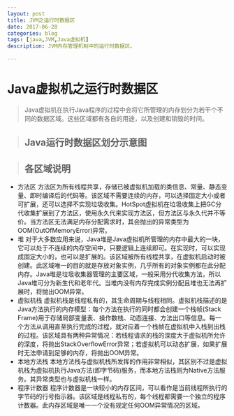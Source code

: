 ```yaml
---
layout: post
title: JVM之运行时数据区
date: 2017-06-28
categories: blog
tags: [java,JVM,Java虚拟机]
description: JVM内存管理机制中的运行时数据区。

---
```


# Java虚拟机之运行时数据区

>Java虚拟机在执行Java程序的过程中会将它所管理的内存划分为若干个不同的数据区域。这些区域都有各自的用途，以及创建和销毁的时间。

> ## Java运行时数据区划分示意图


> ## 各区域说明

* 方法区
    方法区为所有线程共享，存储已被虚拟机加载的类信息、常量、静态变量、即时编译后的代码等。该区域不需要连续的内存，可以选择固定大小或者可扩展，还可以选择不实现垃圾收集。HotSpot虚拟机在垃圾收集上把GC分代收集扩展到了方法区，使用永久代来实现方法区，但方法区与永久代并不等价。当方法区无法满足内存分配需求时，其会抛出的异常类型为OOM(OutOfMemoryError)异常。
* 堆
    对于大多数应用来说，Java堆是Java虚拟机所管理的内存中最大的一块，它可以处于不连续的内存空间中，只要逻辑上连续即可。在实现时，可以实现成固定大小的，也可以是扩展的。该区域被所有线程共享，在虚拟机启动时被创建。此区域唯一的目的就是存放对象实例，几乎所有的对象实例都在此分配内存。Java堆是垃圾收集器管理的主要区域，一般采用分代收集方法，所以Java堆可分为新生代和老年代。当堆内没有内存完成实例分配且堆也无法再扩展时，将抛出OOM异常。
* 虚拟机栈 
    虚拟机栈是线程私有的，其生命周期与线程相同。虚拟机栈描述的是Java方法执行的内存模型：每个方法在执行的同时都会创建一个栈帧(Stack Frame)用于存储局部变量表、操作数栈、动态连接、方法出口等信息。每一个方法从调用直至执行完成的过程，就对应着一个栈帧在虚拟机中入栈到出栈的过程。该区域具有两种异常情况：若线程请求的栈的深度大于虚拟机所允许的深度，将抛出StackOverflowError异常；若虚拟机可以动态扩展，如果扩展时无法申请到足够的内存，将抛出OOM异常。
* 本地方法栈
    本地方法栈与虚拟机栈所发挥的作用非常相似，其区别不过是虚拟机栈为虚拟机执行Java方法(即字节码)服务，而本地方法栈则为Native方法服务。其异常类型也与虚拟机栈一样。
* 程序计数器
    程序计数器是一块较小的内存区间，可以看作是当前线程所执行的字节码的行号指示器。该区域是线程私有的，每个线程都需要一个独立的程序计数器。此内存区域是唯一一个没有规定任何OOM异常情况的区域。